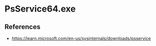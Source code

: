 # PsService64.exe

## References
* https://learn.microsoft.com/en-us/sysinternals/downloads/psservice
